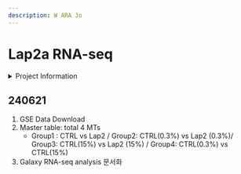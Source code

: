 ```yaml
---
description: W ARA Jo
---
```


# Lap2a RNA-seq



<details>

<summary>Project Information</summary>

1.  Mus Musculus


2. Data (GSE159369)
   * Group1 : CTRL vs Lap2 / Group2: CTRL(0.3%) vs Lap2 (0.3%)/ Group3: CTRL(15%) vs Lap2 (15%) / Group4: CTRL(0.3%) vs CTRL(15%)

</details>

## 240621&#x20;

1. GSE Data Download
2. Master table: total 4 MTs
   * Group1 : CTRL vs Lap2 / Group2: CTRL(0.3%) vs Lap2 (0.3%)/ Group3: CTRL(15%) vs Lap2 (15%) / Group4: CTRL(0.3%) vs CTRL(15%)
3. Galaxy RNA-seq analysis 문서화&#x20;
